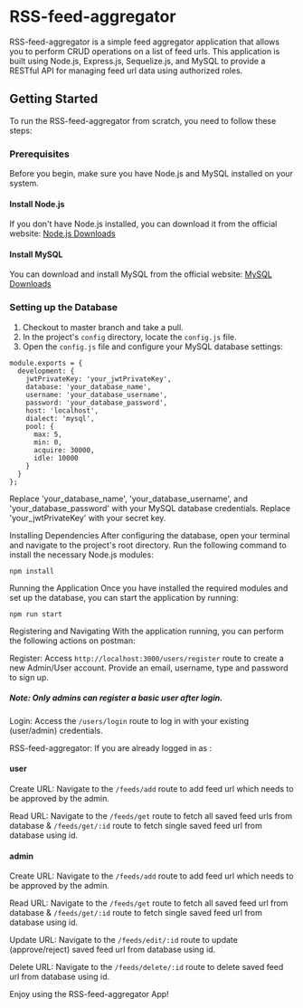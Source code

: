 # RSS-feed-aggregator

RSS-feed-aggregator is a simple feed aggregator application that allows you to perform CRUD operations on a list of feed urls. This application is built using Node.js, Express.js, Sequelize.js, and MySQL to provide a RESTful API for managing feed url data using authorized roles.

## Getting Started

To run the RSS-feed-aggregator from scratch, you need to follow these steps:

### Prerequisites

Before you begin, make sure you have Node.js and MySQL installed on your system.

#### Install Node.js

If you don't have Node.js installed, you can download it from the official website: [Node.js Downloads](https://nodejs.org/)

#### Install MySQL

You can download and install MySQL from the official website: [MySQL Downloads](https://www.mysql.com/downloads/)

### Setting up the Database

1. Checkout to master branch and take a pull.
2. In the project's `config` directory, locate the `config.js` file.
3. Open the `config.js` file and configure your MySQL database settings:

```
module.exports = {
  development: {
    jwtPrivateKey: 'your_jwtPrivateKey',
    database: 'your_database_name',
    username: 'your_database_username',
    password: 'your_database_password',
    host: 'localhost',
    dialect: 'mysql',
    pool: {
      max: 5,
      min: 0,
      acquire: 30000,
      idle: 10000
    }
  }
};
```
Replace 'your_database_name', 'your_database_username', and 'your_database_password' with your MySQL database credentials.
Replace 'your_jwtPrivateKey' with your secret key.

Installing Dependencies
After configuring the database, open your terminal and navigate to the project's root directory. Run the following command to install the necessary Node.js modules:
```
npm install
```
Running the Application
Once you have installed the required modules and set up the database, you can start the application by running:

```
npm run start
```
Registering and Navigating
With the application running, you can perform the following actions on postman:

Register: Access ```http://localhost:3000/users/register``` route to create a new Admin/User account. Provide an email, username, type and password to sign up.
##### Note: Only admins can register a basic user after login.

Login: Access the ```/users/login``` route to log in with your existing (user/admin) credentials.

RSS-feed-aggregator: If you are already logged in as :
#### user 
Create URL: Navigate to the ```/feeds/add``` route to add feed url which needs to be approved by the admin.

Read URL: Navigate to the ```/feeds/get``` route to fetch all saved feed urls from database & ```/feeds/get/:id``` route to fetch single saved feed url from database using id.
#### admin
Create URL: Navigate to the ```/feeds/add``` route to add feed url which needs to be approved by the admin.

Read URL: Navigate to the ```/feeds/get``` route to fetch all saved feed url from database & ```/feeds/get/:id``` route to fetch single saved feed url from database using id.

Update URL: Navigate to the ```/feeds/edit/:id``` route to update (approve/reject) saved feed url from database using id.

Delete URL: Navigate to the ```/feeds/delete/:id``` route to delete saved feed url from database using id.

Enjoy using the RSS-feed-aggregator App!

